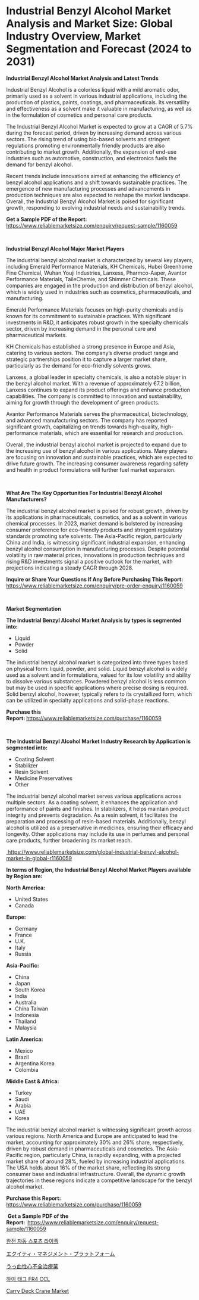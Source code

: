 <p><h1>Industrial Benzyl Alcohol Market Analysis and Market Size: Global Industry Overview, Market Segmentation and Forecast (2024 to 2031)</h1></p><p><strong>Industrial Benzyl Alcohol Market Analysis and Latest Trends</strong></p>
<p><p>Industrial Benzyl Alcohol is a colorless liquid with a mild aromatic odor, primarily used as a solvent in various industrial applications, including the production of plastics, paints, coatings, and pharmaceuticals. Its versatility and effectiveness as a solvent make it valuable in manufacturing, as well as in the formulation of cosmetics and personal care products.</p><p>The Industrial Benzyl Alcohol Market is expected to grow at a CAGR of 5.7% during the forecast period, driven by increasing demand across various sectors. The rising trend of using bio-based solvents and stringent regulations promoting environmentally friendly products are also contributing to market growth. Additionally, the expansion of end-use industries such as automotive, construction, and electronics fuels the demand for benzyl alcohol. </p><p>Recent trends include innovations aimed at enhancing the efficiency of benzyl alcohol applications and a shift towards sustainable practices. The emergence of new manufacturing processes and advancements in production techniques are also expected to reshape the market landscape. Overall, the Industrial Benzyl Alcohol Market is poised for significant growth, responding to evolving industrial needs and sustainability trends.</p></p>
<p><strong>Get a Sample PDF of the Report:&nbsp;</strong> <a href="https://www.reliablemarketsize.com/enquiry/request-sample/1160059">https://www.reliablemarketsize.com/enquiry/request-sample/1160059</a></p>
<p>&nbsp;</p>
<p><strong>Industrial Benzyl Alcohol Major Market Players</strong></p>
<p><p>The industrial benzyl alcohol market is characterized by several key players, including Emerald Performance Materials, KH Chemicals, Hubei Greenhome Fine Chemical, Wuhan Youji Industries, Lanxess, Pharmco-Aaper, Avantor Performance Materials, TaileChemie, and Shimmer Chemicals. These companies are engaged in the production and distribution of benzyl alcohol, which is widely used in industries such as cosmetics, pharmaceuticals, and manufacturing.</p><p>Emerald Performance Materials focuses on high-purity chemicals and is known for its commitment to sustainable practices. With significant investments in R&D, it anticipates robust growth in the specialty chemicals sector, driven by increasing demand in the personal care and pharmaceutical markets.</p><p>KH Chemicals has established a strong presence in Europe and Asia, catering to various sectors. The company’s diverse product range and strategic partnerships position it to capture a larger market share, particularly as the demand for eco-friendly solvents grows.</p><p>Lanxess, a global leader in specialty chemicals, is also a notable player in the benzyl alcohol market. With a revenue of approximately €7.2 billion, Lanxess continues to expand its product offerings and enhance production capabilities. The company is committed to innovation and sustainability, aiming for growth through the development of green products.</p><p>Avantor Performance Materials serves the pharmaceutical, biotechnology, and advanced manufacturing sectors. The company has reported significant growth, capitalizing on trends towards high-quality, high-performance materials, which are essential for research and production.</p><p>Overall, the industrial benzyl alcohol market is projected to expand due to the increasing use of benzyl alcohol in various applications. Many players are focusing on innovation and sustainable practices, which are expected to drive future growth. The increasing consumer awareness regarding safety and health in product formulations will further fuel market expansion.</p></p>
<p>&nbsp;</p>
<p><strong>What Are The Key Opportunities For Industrial Benzyl Alcohol Manufacturers?</strong></p>
<p><p>The industrial benzyl alcohol market is poised for robust growth, driven by its applications in pharmaceuticals, cosmetics, and as a solvent in various chemical processes. In 2023, market demand is bolstered by increasing consumer preference for eco-friendly products and stringent regulatory standards promoting safe solvents. The Asia-Pacific region, particularly China and India, is witnessing significant industrial expansion, enhancing benzyl alcohol consumption in manufacturing processes. Despite potential volatility in raw material prices, innovations in production techniques and rising R&D investments signal a positive outlook for the market, with projections indicating a steady CAGR through 2028.</p></p>
<p><strong>Inquire or Share Your Questions If Any Before Purchasing This Report:</strong> <a href="https://www.reliablemarketsize.com/enquiry/pre-order-enquiry/1160059">https://www.reliablemarketsize.com/enquiry/pre-order-enquiry/1160059</a></p>
<p>&nbsp;</p>
<p><strong>Market Segmentation</strong></p>
<p><strong>The Industrial Benzyl Alcohol Market Analysis by types is segmented into:</strong></p>
<p><ul><li>Liquid</li><li>Powder</li><li>Solid</li></ul></p>
<p><p>The industrial benzyl alcohol market is categorized into three types based on physical form: liquid, powder, and solid. Liquid benzyl alcohol is widely used as a solvent and in formulations, valued for its low volatility and ability to dissolve various substances. Powdered benzyl alcohol is less common but may be used in specific applications where precise dosing is required. Solid benzyl alcohol, however, typically refers to its crystallized form, which can be utilized in specialty applications and solid-phase reactions.</p></p>
<p><strong>Purchase this Report:&nbsp;</strong><a href="https://www.reliablemarketsize.com/purchase/1160059">https://www.reliablemarketsize.com/purchase/1160059</a></p>
<p>&nbsp;</p>
<p><strong>The Industrial Benzyl Alcohol Market Industry Research by Application is segmented into:</strong></p>
<p><ul><li>Coating Solvent</li><li>Stabilizer</li><li>Resin Solvent</li><li>Medicine Preservatives</li><li>Other</li></ul></p>
<p><p>The industrial benzyl alcohol market serves various applications across multiple sectors. As a coating solvent, it enhances the application and performance of paints and finishes. In stabilizers, it helps maintain product integrity and prevents degradation. As a resin solvent, it facilitates the preparation and processing of resin-based materials. Additionally, benzyl alcohol is utilized as a preservative in medicines, ensuring their efficacy and longevity. Other applications may include its use in perfumes and personal care products, further broadening its market reach.</p></p>
<p><a href="https://www.reliablemarketsize.com/global-industrial-benzyl-alcohol-market-in-global-r1160059">&nbsp;https://www.reliablemarketsize.com/global-industrial-benzyl-alcohol-market-in-global-r1160059</a></p>
<p><strong>In terms of Region, the Industrial Benzyl Alcohol Market Players available by Region are:</strong></p>
<p>
    <p> <strong> North America: </strong>
        <ul>
            <li>United States</li>
            <li>Canada</li>
        </ul>
        </p> 
    <p> <strong> Europe: </strong>
        <ul>
            <li>Germany</li>
            <li>France</li>
            <li>U.K.</li>
            <li>Italy</li>
            <li>Russia</li>
        </ul>
        </p> 
    <p> <strong> Asia-Pacific: </strong>
        <ul>
            <li>China</li>
            <li>Japan</li>
            <li>South Korea</li>
            <li>India</li>
            <li>Australia</li>
            <li>China Taiwan</li>
            <li>Indonesia</li>
            <li>Thailand</li>
            <li>Malaysia</li>
        </ul>
        </p> 
    <p> <strong> Latin America: </strong>
        <ul>
            <li>Mexico</li>
            <li>Brazil</li>
            <li>Argentina Korea</li>
            <li>Colombia</li>
        </ul>
        </p> 
    <p> <strong> Middle East & Africa: </strong>
        <ul>
            <li>Turkey</li>
            <li>Saudi</li>
            <li>Arabia</li>
            <li>UAE</li>
            <li>Korea</li>
        </ul>
    </p>
    </p>
<p><p>The industrial benzyl alcohol market is witnessing significant growth across various regions. North America and Europe are anticipated to lead the market, accounting for approximately 30% and 26% share, respectively, driven by robust demand in pharmaceuticals and cosmetics. The Asia-Pacific region, particularly China, is rapidly expanding, with a projected market share of around 28%, fueled by increasing industrial applications. The USA holds about 16% of the market share, reflecting its strong consumer base and industrial infrastructure. Overall, the dynamic growth trajectories in these regions indicate a competitive landscape for the benzyl alcohol market.</p></p>
<p><strong>Purchase this Report: </strong><a href="https://www.reliablemarketsize.com/purchase/1160059">https://www.reliablemarketsize.com/purchase/1160059</a></p>
<p>&nbsp;<strong>Get a Sample PDF of the Report:&nbsp;&nbsp;</strong><a href="https://www.reliablemarketsize.com/enquiry/request-sample/1160059">https://www.reliablemarketsize.com/enquiry/request-sample/1160059</a></p>
<p><strong></strong></p>
<p><p><a href="https://medium.com/@addiehirthe50/%EC%84%B8%EA%B3%84-fully-automatic-sports-rifle-market-%EC%9D%80-2024%EC%97%90%EC%84%9C-2031%EB%A1%9C-%EC%97%B0%ED%8F%89%EA%B7%A0-%EC%A6%9D%EA%B0%80%EC%9C%A8%EC%9D%84-%EB%B3%B4%EC%9D%BC-%EA%B2%83%EC%9C%BC%EB%A1%9C-%EC%98%88%EC%83%81%EB%90%A9%EB%8B%88%EB%8B%A4-f26caf6b0108">완전 자동 스포츠 라이플</a></p><p><a href="https://lerafesills.medium.com/equity-management-platform-market-%E3%81%AF-%E3%82%B3%E3%82%B9%E3%83%88%E7%AE%A1%E7%90%86%E3%81%A8%E5%8A%B9%E7%8E%87%E5%90%91%E4%B8%8A%E3%82%92%E5%84%AA%E5%85%88%E3%81%97%E3%81%BE%E3%81%99-%E3%81%95%E3%82%89%E3%81%AB-%E5%A0%B1%E5%91%8A%E6%9B%B8%E3%81%AF%E5%B8%82%E5%A0%B4%E3%81%AE%E9%9C%80%E8%A6%81%E9%9D%A2%E3%81%A8%E4%BE%9B%E7%B5%A6%E9%9D%A2%E3%81%AE%E4%B8%A1%E6%96%B9%E3%82%92%E3%82%AB%E3%83%90%E3%83%BC%E3%81%97%E3%81%A6%E3%81%84%E3%81%BE%E3%81%99-equity-e3a9955d3d05">エクイティ・マネジメント・プラットフォーム</a></p><p><a href="https://lerafesills.medium.com/%E5%BF%83%E4%B8%8D%E5%85%A8%E3%81%AE%E3%81%9F%E3%82%81%E3%81%AE%E3%82%B0%E3%83%AD%E3%83%BC%E3%83%90%E3%83%AB%E5%8C%BB%E8%96%AC%E5%93%81%E5%B8%82%E5%A0%B4%E8%A6%8F%E6%A8%A1%E3%81%8A%E3%82%88%E3%81%B3%E5%B8%82%E5%A0%B4%E5%8B%95%E5%90%91%E5%88%86%E6%9E%90-%E5%9C%B0%E5%9F%9F%E5%88%A5%E3%81%AE%E5%B1%95%E6%9C%9B-%E7%AB%B6%E4%BA%89%E6%88%A6%E7%95%A5%E3%81%AE%E4%BA%88%E6%B8%AC-2024%E5%B9%B4%E3%81%8B%E3%82%892031%E5%B9%B4%E3%81%BE%E3%81%A7-8a00673b544a">うっ血性心不全治療薬</a></p><p><a href="https://medium.com/@addiehirthe50/high-tg-fr4-ccl-market-%EC%9D%98-%EA%B8%80%EB%A1%9C%EB%B2%8C-%EC%8B%9C%EC%9E%A5-%EA%B0%9C%EC%9A%94%EB%8A%94-%EC%A0%84-%EC%84%B8%EA%B3%84-%EB%B0%8F-%EC%A3%BC%EC%9A%94-%EC%8B%9C%EC%9E%A5%EC%9D%98-%EC%82%B0%EC%97%85%EC%97%90-%EC%98%81%ED%96%A5%EC%9D%84-%EB%AF%B8%EC%B9%98%EB%8A%94-%EC%A3%BC%EC%9A%94-%ED%8A%B8%EB%A0%8C%EB%93%9C%EC%97%90-%EB%8C%80%ED%95%9C-%EB%8F%85%ED%8A%B9%ED%95%9C-%EA%B4%80%EC%A0%90%EC%9D%84-%EC%A0%9C%EA%B3%B5%ED%95%A9%EB%8B%88%EB%8B%A4-a63cc6fa8880">하이 태그 FR4 CCL</a></p><p><a href="https://www.linkedin.com/pulse/global-carry-deck-crane-industry-analysis-share-growth-trends-eharc?trackingId=aQQfRiSFSr6rVZbr8w2j2g%3D%3D">Carry Deck Crane Market</a></p></p>